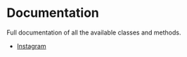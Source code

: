 # Documentation

Full documentation of all the available classes and methods.

* [Instagram](Instagram.md)
